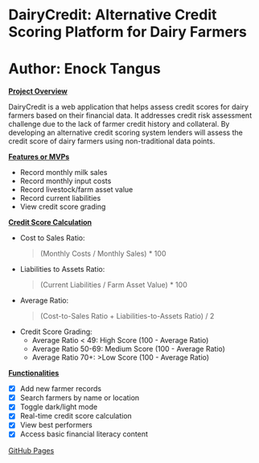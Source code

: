 # DairyCredit: Alternative Credit Scoring Platform for Dairy Farmers

# Author: Enock Tangus

<ins>**Project Overview**

DairyCredit is a web application that helps assess credit scores for dairy farmers based on their financial data. It addresses credit risk assessment challenge due to the lack of farmer credit history and collateral. By developing an alternative credit scoring system lenders will assess the credit score of dairy farmers using non-traditional data points.

<ins>**Features or MVPs**

- Record monthly milk sales
- Record monthly input costs
- Record livestock/farm asset value
- Record current liabilities
- View credit score grading

<ins>**Credit Score Calculation**

- Cost to Sales Ratio: 
  >(Monthly Costs / Monthly Sales) * 100
- Liabilities to Assets Ratio: 
  >(Current Liabilities / Farm Asset Value) * 100
- Average Ratio: 
  >(Cost-to-Sales Ratio + Liabilities-to-Assets Ratio) / 2
- Credit Score Grading:
  + Average Ratio < 49: High Score (100 - Average Ratio)
  + Average Ratio 50-69: Medium Score (100 - Average Ratio)
  + Average Ratio 70+: >Low Score (100 - Average Ratio)

<ins>**Functionalities**

- [x] Add new farmer records
- [x] Search farmers by name or location
- [x] Toggle dark/light mode
- [x] Real-time credit score calculation
- [x] View best performers
- [x] Access basic financial literacy content

[GitHub Pages](https://tan-dev202.github.io/project-dairycredit/)